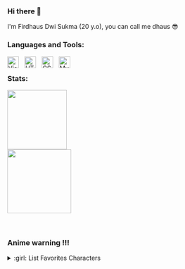 ### Hi there 👋

I'm Firdhaus Dwi Sukma (20 y.o), you can call me dhaus :sunglasses:

<!-- :page_with_curl: I'm currently learning:
<br><br>
![Flutter](https://img.shields.io/badge/Flutter-%2302569B.svg?style=for-the-badge&logo=Flutter&logoColor=white)
![JavaScript](https://img.shields.io/badge/javascript-%23323330.svg?style=for-the-badge&logo=javascript&logoColor=%23F7DF1E)
![Figma](https://img.shields.io/badge/figma-%2335495e.svg?style=for-the-badge&logo=figma&logoColor=white) -->

### Languages and Tools:

<img align="left" alt="Visual Studio Code" width="26px" src="https://cdn.jsdelivr.net/gh/devicons/devicon/icons/vscode/vscode-original.svg" style="padding-right:10px;"/>
<img align="left" alt="HTML5" width="26px" src="https://cdn.jsdelivr.net/gh/devicons/devicon/icons/html5/html5-original.svg" style="padding-right:10px;" />
<img align="left" alt="CSS3" width="26px" src="https://cdn.jsdelivr.net/gh/devicons/devicon/icons/css3/css3-original.svg" style="padding-right:10px;" />
<img align="left" alt="MySQL" width="26px" src="https://cdn.jsdelivr.net/gh/devicons/devicon/icons/mysql/mysql-original.svg" style="padding-right:10px;" />

<br />

### Stats:
<p>
    <div>
  <img
    height="135rem"
    src="https://github-readme-stats.vercel.app/api?username=FirdhausDwiSukma&show_icons=true&layout=compact"
  />
    <br />
  <img
    height="145rem"
    src="https://github-readme-stats.vercel.app/api/top-langs/?username=FirdhausDwiSukma&layout=compact"
  />
</div>

<br />
<br />

### Anime warning !!!
<details>
<summary>:girl: List Favorites Characters</summary>  
<!-- favorites_characters starts -->
    <ul>
        <li>* [Rias Gremory](https://anilist.co/character/50389/Rias-Gremory)</li>
        <li>* [Sayu Ogiwara](https://anilist.co/character/127925)</li>
        <li>* [Tio Klarus](https://anilist.co/character/132852/Tio-Klarus)</li>
    </ul>
</details>
<!--
**FirdhausDwiSukma/FirdhausDwiSukma** is a ✨ _special_ ✨ repository because its `README.md` (this file) appears on your GitHub profile.

Here are some ideas to get you started:

- 🔭 I’m currently working on ...
- 🌱 I’m currently learning ...
- 👯 I’m looking to collaborate on ...
- 🤔 I’m looking for help with ...
- 💬 Ask me about ...
- 📫 How to reach me: ...
- 😄 Pronouns: ...
- ⚡ Fun fact: ...
-->
